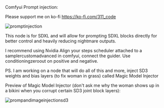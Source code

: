 Comfyui Prompt injection:

Please support me on ko-fi https://ko-fi.com/311_code

![promptinjection](https://github.com/DataCTE/prompt_injection/assets/23625562/25d61586-935d-4afa-9709-6874f3e62783)

This node is for SDXL and will allow for prompting SDXL blocks directly for better control and heavily reducing nightmare outputs.

I recommend using Nvidia Align your steps scheduler attached to a samplercustomadvanced in comfyui, connect the guider. Use conditioningzeroout on positive and negative.

PS. I am working on a node that will do all of this and more, inject SD3 weights and bias layers (to fix woman in grass) called Magic Model Injector

Preview of Magic Model Injector (don't ask me why the woman shows up in a bikini when you corrupt certain SD3 joint block layers):

![prompandimageinjectionsd3](https://github.com/DataCTE/prompt_injection/assets/23625562/8cb1cc9b-5271-477d-9a3d-64a35c16d231)
